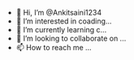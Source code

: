 - 👋 Hi, I’m @Ankitsaini1234
- 👀 I’m interested in coading...
- 🌱 I’m currently learning c...
- 💞️ I’m looking to collaborate on ...
- 📫 How to reach me ...

<!---
Ankitsaini1234/Ankitsaini1234 is a ✨ special ✨ repository because its `README.md` (this file) appears on your GitHub profile.
You can click the Preview link to take a look at your changes.
--->
